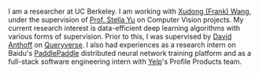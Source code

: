 I am a researcher at UC Berkeley. I am working with [Xudong (Frank) Wang](http://people.eecs.berkeley.edu/~xdwang/), under the supervision of [Prof. Stella Yu](https://www1.icsi.berkeley.edu/~stellayu/) on Computer Vision projects. My current research interest is data-efficient deep learning algorithms with various forms of supervision. Prior to this, I was supervised by [David Anthoff](https://vcresearch.berkeley.edu/faculty/david-anthoff) on [Queryverse](https://www.queryverse.org/). I also had experiences as a research intern on Baidu's [PaddlePaddle](https://github.com/paddlepaddle/paddle) distributed neural network training platform and as a full-stack software engineering intern with [Yelp](https://www.yelp.com)'s Profile Products team. 
